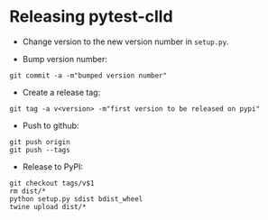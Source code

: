 
Releasing pytest-clld
=====================

- Change version to the new version number in `setup.py`.

- Bump version number:
```
git commit -a -m"bumped version number"
```

- Create a release tag:
```
git tag -a v<version> -m"first version to be released on pypi"
```

- Push to github:
```
git push origin
git push --tags
```

- Release to PyPI:
```
git checkout tags/v$1
rm dist/*
python setup.py sdist bdist_wheel
twine upload dist/*
```
